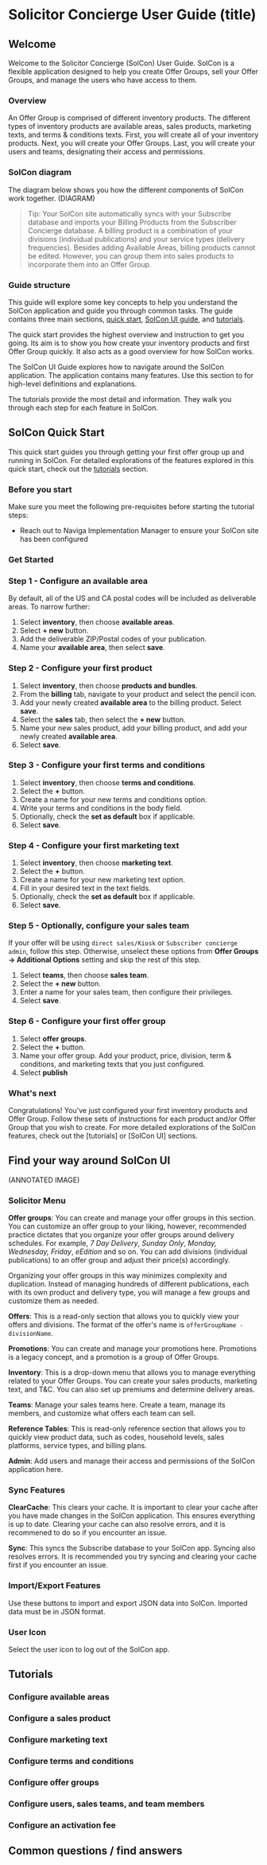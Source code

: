 # Solicitor Concierge User Guide (title)

## Welcome

Welcome to the Solicitor Concierge (SolCon) User Guide. SolCon is a flexible application designed to help you create Offer Groups, sell your Offer Groups, and manage the users who have access to them.

### Overview

An Offer Group is comprised of different inventory products. The different types of inventory products are available areas, sales products, marketing texts, and terms & conditions texts. First, you will create all of your inventory products. Next, you will create your Offer Groups. Last, you will create your users and teams, designating their access and permissions.

### SolCon diagram

The diagram below shows you how the different components of SolCon work together.
 (DIAGRAM)

> Tip: Your SolCon site automatically syncs with your Subscribe database and imports your Billing Products from the Subscriber Concierge database. A billing product is a combination of your divisions (individual publications) and your service types (delivery frequencies). Besides adding Available Areas, billing products cannot be edited. However, you can group them into sales products to incorporate them into an Offer Group.

### Guide structure

This guide will explore some key concepts to help you understand the SolCon application and guide you through common tasks. The guide contains three main sections, [quick start](example.com), [SolCon UI guide](example.com), and [tutorials](example.com).

The quick start provides the highest overview and instruction to get you going. Its aim is to show you how create your inventory products and first Offer Group quickly. It also acts as a good overview for how SolCon works.

The SolCon UI Guide explores how to navigate around the SolCon application. The application contains many features. Use this section to for high-level definitions and explanations.

The tutorials provide the most detail and information. They walk you through each step for each feature in SolCon.

## SolCon Quick Start

This quick start guides you through getting your first offer group up and running in SolCon. For detailed explorations of the features explored in this quick start, check out the [tutorials](example.com) section.

### Before you start

Make sure you meet the following pre-requisites before starting the tutorial steps:

* Reach out to Naviga Implementation Manager to ensure your SolCon site has been configured

### Get Started

### Step 1 - Configure an available area

By default, all of the US and CA postal codes will be included as deliverable areas. To narrow further:

1. Select **inventory**, then choose **available areas**.
2. Select **+ new** button.
3. Add the deliverable ZIP/Postal codes of your publication.
4. Name your **available area**, then select **save**.

### Step 2 - Configure your first product

1. Select **inventory**, then choose **products and bundles**.
2. From the **billing** tab, navigate to your product and select the pencil icon.
3. Add your newly created **available area** to the billing product. Select **save**.
4. Select the **sales** tab, then select the **+ new** button.
5. Name your new sales product, add your billing product, and add your newly created **available area**.
6. Select **save**.

### Step 3 - Configure your first terms and conditions

1. Select **inventory**, then choose **terms and conditions**.
2. Select the **+** button.
3. Create a name for your new terms and conditions option.
4. Write your terms and conditions in the body field.
5. Optionally, check the **set as default** box if applicable.
6. Select **save**.

### Step 4 - Configure your first marketing text

1. Select **inventory**, then choose **marketing text**.
2. Select the **+** button.
3. Create a name for your new marketing text option.
4. Fill in your desired text in the text fields.
5. Optionally, check the **set as default** box if applicable.
6. Select **save**.

### Step 5 - Optionally, configure your sales team

If your offer will be using `direct sales/Kiosk` or `Subscriber concierge admin`, follow this step. Otherwise, unselect these options from **Offer Groups -> Additional Options** setting and skip the rest of this step.

1. Select **teams**, then choose **sales team**.
2. Select the **+ new** button.
3. Enter a name for your sales team, then configure their privileges.
4. Select **save**.

### Step 6 - Configure your first offer group

1. Select **offer groups**.
2. Select the **+** button.
3. Name your offer group. Add your product, price, division, term & conditions, and marketing texts that you just configured.
4. Select **publish**

### What's next

Congratulations! You've just configured your first inventory products and Offer Group. Follow these sets of instructions for each product and/or Offer Group that you wish to create. For more detailed explorations of the SolCon features, check out the [tutorials] or [SolCon UI] sections.

<!-- PM Gets application set up, then PM makes sure sync is working, and division is set up.

PM would have to give client access in the admin button.menu

Start w/ inventory section. Inventory is anything and everything you'd need to set up an offer group. All the features in inventory, -->

## Find your way around SolCon UI

(ANNOTATED IMAGE)

### Solicitor Menu

**Offer groups**: You can create and manage your offer groups in this section. You can customize an offer group to your liking, however, recommended practice dictates that you organize your offer groups around delivery schedules. For example, _7 Day Delivery_, _Sunday Only_, _Monday, Wednesday, Friday_, _eEdition_ and so on. You can add divisions (individual publications) to an offer group and adjust their price(s) accordingly.

Organizing your offer groups in this way minimizes complexity and duplication. Instead of managing hundreds of different publications, each with its own product and delivery type, you will manage a few groups and customize them as needed.

**Offers**: This is a read-only section that allows you to quickly view your offers and divisions. The format of the offer's name is `offerGroupName - divisionName`.

**Promotions**: You can create and manage your promotions here. Promotions is a legacy concept, and a promotion is a group of Offer Groups.
<!-- (Replaced promotions w/ offer groups in new release. Promotions is basically legacy concept. ) -->

**Inventory**: This is a drop-down menu that allows you to manage everything related to your Offer Groups. You can create your sales products, marketing text, and T&C. You can also set up premiums and determine delivery areas.

**Teams**: Manage your sales teams here. Create a team, manage its members, and customize what offers each team can sell.

**Reference Tables**: This is read-only reference section that allows you to quickly view product data, such as codes, household levels, sales platforms, service types, and billing plans.

**Admin**: Add users and manage their access and permissions of the SolCon application here.

### Sync Features

**ClearCache**: This clears your cache. It is important to clear your cache after you have made changes in the SolCon application. This ensures everything is up to date. Clearing your cache can also resolve errors, and it is recommened to do so if you encounter an issue.

**Sync**: This syncs the Subscribe database to your SolCon app. Syncing also resolves errors. It is recommended you try syncing and clearing your cache first if you encounter an issue.

### Import/Export Features

Use these buttons to import and export JSON data into SolCon. Imported data must be in JSON format.

### User Icon

Select the user icon to log out of the SolCon app.

## Tutorials

### Configure available areas

### Configure a sales product

### Configure marketing text

### Configure terms and conditions

### Configure offer groups

### Configure users, sales teams, and team members

### Configure an activation fee

## Common questions / find answers
